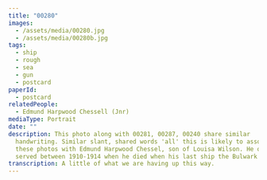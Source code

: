 ```yaml
---
title: "00280"
images:
  - /assets/media/00280.jpg
  - /assets/media/00280b.jpg
tags:
  - ship
  - rough
  - sea
  - gun
  - postcard
paperId:
  - postcard
relatedPeople:
  - Edmund Harpwood Chessell (Jnr)
mediaType: Portrait
date: ""
description: This photo along with 00281, 00287, 00240 share similar
  handwriting. Similar slant, shared words 'all' this is likely to associate
  these photos with Edmund Harpwood Chessel, son of Louisa Wilson. He only
  served between 1910-1914 when he died when his last ship the Bulwark sunk.
transcription: A little of what we are having up this way.
---
```

